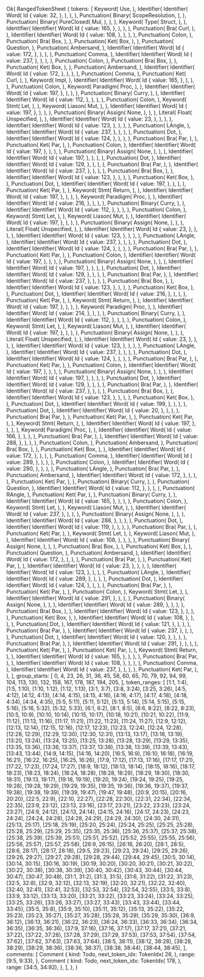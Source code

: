Ok(
    RangedTokenSheet {
        tokens: [
            Keyword(
                Use,
            ),
            Identifier(
                Identifier(
                    Word(
                        Id {
                            value: 32,
                        },
                    ),
                ),
            ),
            Punctuation(
                Binary(
                    ScopeResolution,
                ),
            ),
            Punctuation(
                Binary(
                    PureClosed(
                        Mul,
                    ),
                ),
            ),
            Keyword(
                Type(
                    Struct,
                ),
            ),
            Identifier(
                Identifier(
                    Word(
                        Id {
                            value: 165,
                        },
                    ),
                ),
            ),
            Punctuation(
                Bra(
                    Curl,
                ),
            ),
            Identifier(
                Identifier(
                    Word(
                        Id {
                            value: 108,
                        },
                    ),
                ),
            ),
            Punctuation(
                Colon,
            ),
            Punctuation(
                Bra(
                    Box,
                ),
            ),
            Punctuation(
                Ket(
                    Box,
                ),
            ),
            Punctuation(
                Question,
            ),
            Punctuation(
                Ambersand,
            ),
            Identifier(
                Identifier(
                    Word(
                        Id {
                            value: 172,
                        },
                    ),
                ),
            ),
            Punctuation(
                Comma,
            ),
            Identifier(
                Identifier(
                    Word(
                        Id {
                            value: 237,
                        },
                    ),
                ),
            ),
            Punctuation(
                Colon,
            ),
            Punctuation(
                Bra(
                    Box,
                ),
            ),
            Punctuation(
                Ket(
                    Box,
                ),
            ),
            Punctuation(
                Ambersand,
            ),
            Identifier(
                Identifier(
                    Word(
                        Id {
                            value: 172,
                        },
                    ),
                ),
            ),
            Punctuation(
                Comma,
            ),
            Punctuation(
                Ket(
                    Curl,
                ),
            ),
            Keyword(
                Impl,
            ),
            Identifier(
                Identifier(
                    Word(
                        Id {
                            value: 165,
                        },
                    ),
                ),
            ),
            Punctuation(
                Colon,
            ),
            Keyword(
                Paradigm(
                    Proc,
                ),
            ),
            Identifier(
                Identifier(
                    Word(
                        Id {
                            value: 197,
                        },
                    ),
                ),
            ),
            Punctuation(
                Binary(
                    Curry,
                ),
            ),
            Identifier(
                Identifier(
                    Word(
                        Id {
                            value: 112,
                        },
                    ),
                ),
            ),
            Punctuation(
                Colon,
            ),
            Keyword(
                Stmt(
                    Let,
                ),
            ),
            Keyword(
                Liason(
                    Mut,
                ),
            ),
            Identifier(
                Identifier(
                    Word(
                        Id {
                            value: 197,
                        },
                    ),
                ),
            ),
            Punctuation(
                Binary(
                    Assign(
                        None,
                    ),
                ),
            ),
            Literal(
                Float(
                    Unspecified,
                ),
            ),
            Identifier(
                Identifier(
                    Word(
                        Id {
                            value: 23,
                        },
                    ),
                ),
            ),
            Identifier(
                Identifier(
                    Word(
                        Id {
                            value: 123,
                        },
                    ),
                ),
            ),
            Punctuation(
                LAngle,
            ),
            Identifier(
                Identifier(
                    Word(
                        Id {
                            value: 237,
                        },
                    ),
                ),
            ),
            Punctuation(
                Dot,
            ),
            Identifier(
                Identifier(
                    Word(
                        Id {
                            value: 124,
                        },
                    ),
                ),
            ),
            Punctuation(
                Bra(
                    Par,
                ),
            ),
            Punctuation(
                Ket(
                    Par,
                ),
            ),
            Punctuation(
                Colon,
            ),
            Identifier(
                Identifier(
                    Word(
                        Id {
                            value: 197,
                        },
                    ),
                ),
            ),
            Punctuation(
                Binary(
                    Assign(
                        None,
                    ),
                ),
            ),
            Identifier(
                Identifier(
                    Word(
                        Id {
                            value: 197,
                        },
                    ),
                ),
            ),
            Punctuation(
                Dot,
            ),
            Identifier(
                Identifier(
                    Word(
                        Id {
                            value: 129,
                        },
                    ),
                ),
            ),
            Punctuation(
                Bra(
                    Par,
                ),
            ),
            Identifier(
                Identifier(
                    Word(
                        Id {
                            value: 237,
                        },
                    ),
                ),
            ),
            Punctuation(
                Bra(
                    Box,
                ),
            ),
            Identifier(
                Identifier(
                    Word(
                        Id {
                            value: 123,
                        },
                    ),
                ),
            ),
            Punctuation(
                Ket(
                    Box,
                ),
            ),
            Punctuation(
                Dot,
            ),
            Identifier(
                Identifier(
                    Word(
                        Id {
                            value: 197,
                        },
                    ),
                ),
            ),
            Punctuation(
                Ket(
                    Par,
                ),
            ),
            Keyword(
                Stmt(
                    Return,
                ),
            ),
            Identifier(
                Identifier(
                    Word(
                        Id {
                            value: 197,
                        },
                    ),
                ),
            ),
            Keyword(
                Paradigm(
                    Proc,
                ),
            ),
            Identifier(
                Identifier(
                    Word(
                        Id {
                            value: 216,
                        },
                    ),
                ),
            ),
            Punctuation(
                Binary(
                    Curry,
                ),
            ),
            Identifier(
                Identifier(
                    Word(
                        Id {
                            value: 112,
                        },
                    ),
                ),
            ),
            Punctuation(
                Colon,
            ),
            Keyword(
                Stmt(
                    Let,
                ),
            ),
            Keyword(
                Liason(
                    Mut,
                ),
            ),
            Identifier(
                Identifier(
                    Word(
                        Id {
                            value: 197,
                        },
                    ),
                ),
            ),
            Punctuation(
                Binary(
                    Assign(
                        None,
                    ),
                ),
            ),
            Literal(
                Float(
                    Unspecified,
                ),
            ),
            Identifier(
                Identifier(
                    Word(
                        Id {
                            value: 23,
                        },
                    ),
                ),
            ),
            Identifier(
                Identifier(
                    Word(
                        Id {
                            value: 123,
                        },
                    ),
                ),
            ),
            Punctuation(
                LAngle,
            ),
            Identifier(
                Identifier(
                    Word(
                        Id {
                            value: 237,
                        },
                    ),
                ),
            ),
            Punctuation(
                Dot,
            ),
            Identifier(
                Identifier(
                    Word(
                        Id {
                            value: 124,
                        },
                    ),
                ),
            ),
            Punctuation(
                Bra(
                    Par,
                ),
            ),
            Punctuation(
                Ket(
                    Par,
                ),
            ),
            Punctuation(
                Colon,
            ),
            Identifier(
                Identifier(
                    Word(
                        Id {
                            value: 197,
                        },
                    ),
                ),
            ),
            Punctuation(
                Binary(
                    Assign(
                        None,
                    ),
                ),
            ),
            Identifier(
                Identifier(
                    Word(
                        Id {
                            value: 197,
                        },
                    ),
                ),
            ),
            Punctuation(
                Dot,
            ),
            Identifier(
                Identifier(
                    Word(
                        Id {
                            value: 129,
                        },
                    ),
                ),
            ),
            Punctuation(
                Bra(
                    Par,
                ),
            ),
            Identifier(
                Identifier(
                    Word(
                        Id {
                            value: 237,
                        },
                    ),
                ),
            ),
            Punctuation(
                Bra(
                    Box,
                ),
            ),
            Identifier(
                Identifier(
                    Word(
                        Id {
                            value: 123,
                        },
                    ),
                ),
            ),
            Punctuation(
                Ket(
                    Box,
                ),
            ),
            Punctuation(
                Dot,
            ),
            Identifier(
                Identifier(
                    Word(
                        Id {
                            value: 216,
                        },
                    ),
                ),
            ),
            Punctuation(
                Ket(
                    Par,
                ),
            ),
            Keyword(
                Stmt(
                    Return,
                ),
            ),
            Identifier(
                Identifier(
                    Word(
                        Id {
                            value: 197,
                        },
                    ),
                ),
            ),
            Keyword(
                Paradigm(
                    Proc,
                ),
            ),
            Identifier(
                Identifier(
                    Word(
                        Id {
                            value: 214,
                        },
                    ),
                ),
            ),
            Punctuation(
                Binary(
                    Curry,
                ),
            ),
            Identifier(
                Identifier(
                    Word(
                        Id {
                            value: 112,
                        },
                    ),
                ),
            ),
            Punctuation(
                Colon,
            ),
            Keyword(
                Stmt(
                    Let,
                ),
            ),
            Keyword(
                Liason(
                    Mut,
                ),
            ),
            Identifier(
                Identifier(
                    Word(
                        Id {
                            value: 197,
                        },
                    ),
                ),
            ),
            Punctuation(
                Binary(
                    Assign(
                        None,
                    ),
                ),
            ),
            Literal(
                Float(
                    Unspecified,
                ),
            ),
            Identifier(
                Identifier(
                    Word(
                        Id {
                            value: 23,
                        },
                    ),
                ),
            ),
            Identifier(
                Identifier(
                    Word(
                        Id {
                            value: 123,
                        },
                    ),
                ),
            ),
            Punctuation(
                LAngle,
            ),
            Identifier(
                Identifier(
                    Word(
                        Id {
                            value: 237,
                        },
                    ),
                ),
            ),
            Punctuation(
                Dot,
            ),
            Identifier(
                Identifier(
                    Word(
                        Id {
                            value: 124,
                        },
                    ),
                ),
            ),
            Punctuation(
                Bra(
                    Par,
                ),
            ),
            Punctuation(
                Ket(
                    Par,
                ),
            ),
            Punctuation(
                Colon,
            ),
            Identifier(
                Identifier(
                    Word(
                        Id {
                            value: 197,
                        },
                    ),
                ),
            ),
            Punctuation(
                Binary(
                    Assign(
                        None,
                    ),
                ),
            ),
            Identifier(
                Identifier(
                    Word(
                        Id {
                            value: 197,
                        },
                    ),
                ),
            ),
            Punctuation(
                Dot,
            ),
            Identifier(
                Identifier(
                    Word(
                        Id {
                            value: 129,
                        },
                    ),
                ),
            ),
            Punctuation(
                Bra(
                    Par,
                ),
            ),
            Identifier(
                Identifier(
                    Word(
                        Id {
                            value: 237,
                        },
                    ),
                ),
            ),
            Punctuation(
                Bra(
                    Box,
                ),
            ),
            Identifier(
                Identifier(
                    Word(
                        Id {
                            value: 123,
                        },
                    ),
                ),
            ),
            Punctuation(
                Ket(
                    Box,
                ),
            ),
            Punctuation(
                Dot,
            ),
            Identifier(
                Identifier(
                    Word(
                        Id {
                            value: 199,
                        },
                    ),
                ),
            ),
            Punctuation(
                Dot,
            ),
            Identifier(
                Identifier(
                    Word(
                        Id {
                            value: 20,
                        },
                    ),
                ),
            ),
            Punctuation(
                Bra(
                    Par,
                ),
            ),
            Punctuation(
                Ket(
                    Par,
                ),
            ),
            Punctuation(
                Ket(
                    Par,
                ),
            ),
            Keyword(
                Stmt(
                    Return,
                ),
            ),
            Identifier(
                Identifier(
                    Word(
                        Id {
                            value: 197,
                        },
                    ),
                ),
            ),
            Keyword(
                Paradigm(
                    Proc,
                ),
            ),
            Identifier(
                Identifier(
                    Word(
                        Id {
                            value: 166,
                        },
                    ),
                ),
            ),
            Punctuation(
                Bra(
                    Par,
                ),
            ),
            Identifier(
                Identifier(
                    Word(
                        Id {
                            value: 288,
                        },
                    ),
                ),
            ),
            Punctuation(
                Colon,
            ),
            Punctuation(
                Ambersand,
            ),
            Punctuation(
                Bra(
                    Box,
                ),
            ),
            Punctuation(
                Ket(
                    Box,
                ),
            ),
            Identifier(
                Identifier(
                    Word(
                        Id {
                            value: 172,
                        },
                    ),
                ),
            ),
            Punctuation(
                Comma,
            ),
            Identifier(
                Identifier(
                    Word(
                        Id {
                            value: 289,
                        },
                    ),
                ),
            ),
            Punctuation(
                Colon,
            ),
            Identifier(
                Identifier(
                    Word(
                        Id {
                            value: 290,
                        },
                    ),
                ),
            ),
            Punctuation(
                LAngle,
            ),
            Punctuation(
                Bra(
                    Par,
                ),
            ),
            Punctuation(
                Ambersand,
            ),
            Identifier(
                Identifier(
                    Word(
                        Id {
                            value: 172,
                        },
                    ),
                ),
            ),
            Punctuation(
                Ket(
                    Par,
                ),
            ),
            Punctuation(
                Binary(
                    Curry,
                ),
            ),
            Punctuation(
                Question,
            ),
            Identifier(
                Identifier(
                    Word(
                        Id {
                            value: 112,
                        },
                    ),
                ),
            ),
            Punctuation(
                RAngle,
            ),
            Punctuation(
                Ket(
                    Par,
                ),
            ),
            Punctuation(
                Binary(
                    Curry,
                ),
            ),
            Identifier(
                Identifier(
                    Word(
                        Id {
                            value: 165,
                        },
                    ),
                ),
            ),
            Punctuation(
                Colon,
            ),
            Keyword(
                Stmt(
                    Let,
                ),
            ),
            Keyword(
                Liason(
                    Mut,
                ),
            ),
            Identifier(
                Identifier(
                    Word(
                        Id {
                            value: 237,
                        },
                    ),
                ),
            ),
            Punctuation(
                Binary(
                    Assign(
                        None,
                    ),
                ),
            ),
            Identifier(
                Identifier(
                    Word(
                        Id {
                            value: 288,
                        },
                    ),
                ),
            ),
            Punctuation(
                Dot,
            ),
            Identifier(
                Identifier(
                    Word(
                        Id {
                            value: 119,
                        },
                    ),
                ),
            ),
            Punctuation(
                Bra(
                    Par,
                ),
            ),
            Punctuation(
                Ket(
                    Par,
                ),
            ),
            Keyword(
                Stmt(
                    Let,
                ),
            ),
            Keyword(
                Liason(
                    Mut,
                ),
            ),
            Identifier(
                Identifier(
                    Word(
                        Id {
                            value: 108,
                        },
                    ),
                ),
            ),
            Punctuation(
                Binary(
                    Assign(
                        None,
                    ),
                ),
            ),
            Punctuation(
                Bra(
                    Box,
                ),
            ),
            Punctuation(
                Ket(
                    Box,
                ),
            ),
            Punctuation(
                Question,
            ),
            Punctuation(
                Ambersand,
            ),
            Identifier(
                Identifier(
                    Word(
                        Id {
                            value: 172,
                        },
                    ),
                ),
            ),
            Punctuation(
                Bra(
                    Par,
                ),
            ),
            Punctuation(
                Ket(
                    Par,
                ),
            ),
            Identifier(
                Identifier(
                    Word(
                        Id {
                            value: 23,
                        },
                    ),
                ),
            ),
            Identifier(
                Identifier(
                    Word(
                        Id {
                            value: 123,
                        },
                    ),
                ),
            ),
            Punctuation(
                LAngle,
            ),
            Identifier(
                Identifier(
                    Word(
                        Id {
                            value: 289,
                        },
                    ),
                ),
            ),
            Punctuation(
                Dot,
            ),
            Identifier(
                Identifier(
                    Word(
                        Id {
                            value: 124,
                        },
                    ),
                ),
            ),
            Punctuation(
                Bra(
                    Par,
                ),
            ),
            Punctuation(
                Ket(
                    Par,
                ),
            ),
            Punctuation(
                Colon,
            ),
            Keyword(
                Stmt(
                    Let,
                ),
            ),
            Identifier(
                Identifier(
                    Word(
                        Id {
                            value: 291,
                        },
                    ),
                ),
            ),
            Punctuation(
                Binary(
                    Assign(
                        None,
                    ),
                ),
            ),
            Identifier(
                Identifier(
                    Word(
                        Id {
                            value: 289,
                        },
                    ),
                ),
            ),
            Punctuation(
                Bra(
                    Box,
                ),
            ),
            Identifier(
                Identifier(
                    Word(
                        Id {
                            value: 123,
                        },
                    ),
                ),
            ),
            Punctuation(
                Ket(
                    Box,
                ),
            ),
            Identifier(
                Identifier(
                    Word(
                        Id {
                            value: 108,
                        },
                    ),
                ),
            ),
            Punctuation(
                Dot,
            ),
            Identifier(
                Identifier(
                    Word(
                        Id {
                            value: 121,
                        },
                    ),
                ),
            ),
            Punctuation(
                Bra(
                    Par,
                ),
            ),
            Identifier(
                Identifier(
                    Word(
                        Id {
                            value: 237,
                        },
                    ),
                ),
            ),
            Punctuation(
                Dot,
            ),
            Identifier(
                Identifier(
                    Word(
                        Id {
                            value: 120,
                        },
                    ),
                ),
            ),
            Punctuation(
                Bra(
                    Par,
                ),
            ),
            Identifier(
                Identifier(
                    Word(
                        Id {
                            value: 291,
                        },
                    ),
                ),
            ),
            Punctuation(
                Ket(
                    Par,
                ),
            ),
            Punctuation(
                Ket(
                    Par,
                ),
            ),
            Keyword(
                Stmt(
                    Return,
                ),
            ),
            Identifier(
                Identifier(
                    Word(
                        Id {
                            value: 165,
                        },
                    ),
                ),
            ),
            Punctuation(
                Bra(
                    Par,
                ),
            ),
            Identifier(
                Identifier(
                    Word(
                        Id {
                            value: 108,
                        },
                    ),
                ),
            ),
            Punctuation(
                Comma,
            ),
            Identifier(
                Identifier(
                    Word(
                        Id {
                            value: 237,
                        },
                    ),
                ),
            ),
            Punctuation(
                Ket(
                    Par,
                ),
            ),
        ],
        group_starts: [
            0,
            4,
            23,
            26,
            31,
            36,
            45,
            58,
            60,
            65,
            70,
            79,
            92,
            94,
            99,
            104,
            113,
            130,
            132,
            158,
            167,
            178,
            187,
            194,
            205,
        ],
        token_ranges: [
            [1:1, 1:4),
            [1:5, 1:10),
            [1:10, 1:12),
            [1:12, 1:13),
            [3:1, 3:7),
            [3:8, 3:24),
            [3:25, 3:26),
            [4:5, 4:12),
            [4:12, 4:13),
            [4:14, 4:15),
            [4:15, 4:16),
            [4:16, 4:17),
            [4:17, 4:18),
            [4:18, 4:34),
            [4:34, 4:35),
            [5:5, 5:11),
            [5:11, 5:12),
            [5:13, 5:14),
            [5:14, 5:15),
            [5:15, 5:16),
            [5:16, 5:32),
            [5:32, 5:33),
            [6:1, 6:2),
            [8:1, 8:5),
            [8:6, 8:22),
            [8:22, 8:23),
            [10:5, 10:9),
            [10:10, 10:14),
            [10:15, 10:17),
            [10:18, 10:21),
            [10:21, 10:22),
            [11:9, 11:12),
            [11:13, 11:16),
            [11:17, 11:21),
            [11:22, 11:23),
            [11:24, 11:27),
            [12:9, 12:12),
            [12:13, 12:14),
            [12:15, 12:16),
            [12:17, 12:23),
            [12:23, 12:24),
            [12:24, 12:28),
            [12:28, 12:29),
            [12:29, 12:30),
            [12:30, 12:31),
            [13:13, 13:17),
            [13:18, 13:19),
            [13:20, 13:24),
            [13:24, 13:25),
            [13:25, 13:28),
            [13:28, 13:29),
            [13:29, 13:35),
            [13:35, 13:36),
            [13:36, 13:37),
            [13:37, 13:38),
            [13:38, 13:39),
            [13:39, 13:43),
            [13:43, 13:44),
            [14:9, 14:15),
            [14:16, 14:20),
            [16:5, 16:9),
            [16:10, 16:18),
            [16:19, 16:21),
            [16:22, 16:25),
            [16:25, 16:26),
            [17:9, 17:12),
            [17:13, 17:16),
            [17:17, 17:21),
            [17:22, 17:23),
            [17:24, 17:27),
            [18:9, 18:12),
            [18:13, 18:14),
            [18:15, 18:16),
            [18:17, 18:23),
            [18:23, 18:24),
            [18:24, 18:28),
            [18:28, 18:29),
            [18:29, 18:30),
            [18:30, 18:31),
            [19:13, 19:17),
            [19:18, 19:19),
            [19:20, 19:24),
            [19:24, 19:25),
            [19:25, 19:28),
            [19:28, 19:29),
            [19:29, 19:35),
            [19:35, 19:36),
            [19:36, 19:37),
            [19:37, 19:38),
            [19:38, 19:39),
            [19:39, 19:47),
            [19:47, 19:48),
            [20:9, 20:15),
            [20:16, 20:20),
            [22:5, 22:9),
            [22:10, 22:27),
            [22:28, 22:30),
            [22:31, 22:34),
            [22:34, 22:35),
            [23:9, 23:12),
            [23:13, 23:16),
            [23:17, 23:21),
            [23:22, 23:23),
            [23:24, 23:27),
            [24:9, 24:12),
            [24:13, 24:14),
            [24:15, 24:16),
            [24:17, 24:23),
            [24:23, 24:24),
            [24:24, 24:28),
            [24:28, 24:29),
            [24:29, 24:30),
            [24:30, 24:31),
            [25:13, 25:17),
            [25:18, 25:19),
            [25:20, 25:24),
            [25:24, 25:25),
            [25:25, 25:28),
            [25:28, 25:29),
            [25:29, 25:35),
            [25:35, 25:36),
            [25:36, 25:37),
            [25:37, 25:38),
            [25:38, 25:39),
            [25:39, 25:51),
            [25:51, 25:52),
            [25:52, 25:55),
            [25:55, 25:56),
            [25:56, 25:57),
            [25:57, 25:58),
            [26:9, 26:15),
            [26:16, 26:20),
            [28:1, 28:5),
            [28:6, 28:17),
            [28:17, 28:18),
            [29:5, 29:23),
            [29:23, 29:24),
            [29:25, 29:26),
            [29:26, 29:27),
            [29:27, 29:28),
            [29:28, 29:44),
            [29:44, 29:45),
            [30:5, 30:14),
            [30:14, 30:15),
            [30:16, 30:19),
            [30:19, 30:20),
            [30:20, 30:21),
            [30:21, 30:22),
            [30:22, 30:38),
            [30:38, 30:39),
            [30:40, 30:42),
            [30:43, 30:44),
            [30:44, 30:47),
            [30:47, 30:48),
            [31:1, 31:2),
            [31:3, 31:5),
            [31:6, 31:22),
            [31:22, 31:23),
            [32:5, 32:8),
            [32:9, 32:12),
            [32:13, 32:19),
            [32:20, 32:21),
            [32:22, 32:40),
            [32:40, 32:41),
            [32:41, 32:53),
            [32:53, 32:54),
            [32:54, 32:55),
            [33:5, 33:8),
            [33:9, 33:12),
            [33:13, 33:20),
            [33:21, 33:22),
            [33:23, 33:24),
            [33:24, 33:25),
            [33:25, 33:26),
            [33:26, 33:27),
            [33:27, 33:43),
            [33:43, 33:44),
            [33:44, 33:45),
            [35:5, 35:8),
            [35:9, 35:10),
            [35:11, 35:12),
            [35:13, 35:22),
            [35:22, 35:23),
            [35:23, 35:27),
            [35:27, 35:28),
            [35:28, 35:29),
            [35:29, 35:30),
            [36:9, 36:12),
            [36:13, 36:21),
            [36:22, 36:23),
            [36:24, 36:33),
            [36:33, 36:34),
            [36:34, 36:35),
            [36:35, 36:36),
            [37:9, 37:16),
            [37:16, 37:17),
            [37:17, 37:21),
            [37:21, 37:22),
            [37:22, 37:28),
            [37:28, 37:29),
            [37:29, 37:53),
            [37:53, 37:54),
            [37:54, 37:62),
            [37:62, 37:63),
            [37:63, 37:64),
            [38:5, 38:11),
            [38:12, 38:28),
            [38:28, 38:29),
            [38:29, 38:36),
            [38:36, 38:37),
            [38:38, 38:44),
            [38:44, 38:45),
        ],
        comments: [
            Comment {
                kind: Todo,
                next_token_idx: TokenIdx(
                    26,
                ),
                range: [9:5, 9:33),
            },
            Comment {
                kind: Todo,
                next_token_idx: TokenIdx(
                    178,
                ),
                range: [34:5, 34:92),
            },
        ],
    },
)